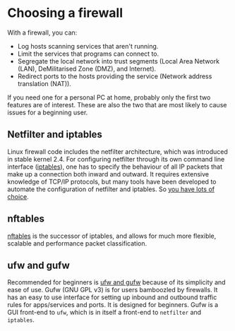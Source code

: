 # Choosing a firewall

With a firewall, you can:

* Log hosts scanning services that aren't running.
* Limit the services that programs can connect to.
* Segregate the local network into trust segments (Local Area Network (LAN), DeMilitarised Zone (DMZ), and Internet).
* Redirect ports to the hosts providing the service (Network address translation (NAT)).

If you need one for a personal PC at home, probably only the first two features are of interest. These are also the two that are most likely to cause issues for a beginning user. 

## Netfilter and iptables

Linux firewall code includes the netfilter architecture, which was introduced in stable kernel 2.4. For configuring netfilter through its own command line interface ([iptables](Netfilter-and-iptables.md)), one has to specify the behaviour of all IP packets that make up a connection both inward and outward. It requires extensive knowledge of TCP/IP protocols, but many tools have been developed to automate the configuration of netfilter and iptables. So [you have lots of choice](https://wiki.debian.org/Firewalls). 

## nftables

[nftables](NFTables.md) is the successor of iptables, and allows for much more flexible, scalable and performance packet classification.

## ufw and gufw

Recommended for beginners is [ufw and gufw](Gufw-and-ufw.md) because of its simplicity and ease of use. Gufw (GNU GPL v3) is for users bamboozled by firewalls. It has an easy to use interface for setting up inbound and outbound traffic rules for apps/services and ports. It is designed for beginners. Gufw is a GUI front-end to `ufw`, which is in itself a front-end to `netfilter` and `iptables`.
